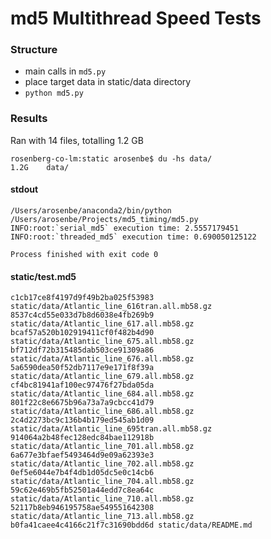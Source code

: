 # md5 Multithread Speed Tests

### Structure
- main calls in `md5.py`
- place target data in static/data directory
- `python md5.py`

### Results
Ran with 14 files, totalling 1.2 GB
```
rosenberg-co-lm:static arosenbe$ du -hs data/
1.2G	data/
```
#### stdout
```
/Users/arosenbe/anaconda2/bin/python /Users/arosenbe/Projects/md5_timing/md5.py
INFO:root:`serial_md5` execution time: 2.5557179451
INFO:root:`threaded_md5` execution time: 0.690050125122

Process finished with exit code 0

```
#### static/test.md5
```5e20db17c2f3d178a394c3189f781b4b static/data/Atlantic_line_612patch.all.mb58.gz
c1cb17ce8f4197d9f49b2ba025f53983 static/data/Atlantic_line_616tran.all.mb58.gz
8537c4cd55e033d7b8d6038e4fb269b9 static/data/Atlantic_line_617.all.mb58.gz
bcaf57a520b102919411cf0f482b4d90 static/data/Atlantic_line_675.all.mb58.gz
bf712df72b315485dab503ce91309a86 static/data/Atlantic_line_676.all.mb58.gz
5a6590dea50f52db7117e9e171f8f39a static/data/Atlantic_line_679.all.mb58.gz
cf4bc81941af100ec97476f27bda05da static/data/Atlantic_line_684.all.mb58.gz
801f22c8e6675b96a73a7a9cbcc41d79 static/data/Atlantic_line_686.all.mb58.gz
2c4d2273bc9c136b4b179ed545ab1d09 static/data/Atlantic_line_695tran.all.mb58.gz
914064a2b48fec128edc84bae112918b static/data/Atlantic_line_701.all.mb58.gz
6a677e3bfaef5493464d9e09a62393e3 static/data/Atlantic_line_702.all.mb58.gz
0ef5e6044e7b4f4db1d05dc5e0c14cb6 static/data/Atlantic_line_704.all.mb58.gz
59c62e469b5fb52501a44edd7c8ea64c static/data/Atlantic_line_710.all.mb58.gz
52117b8eb946195758ae549551642308 static/data/Atlantic_line_713.all.mb58.gz
b0fa41caee4c4166c21f7c31690bdd6d static/data/README.md
```
